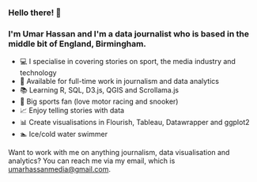 ### Hello there! 👋

### I'm Umar Hassan and I'm a data journalist who is based in the middle bit of England, Birmingham. 

- 💻 I specialise in covering stories on sport, the media industry and technology
- 👀 Available for full-time work in journalism and data analytics
- 📚 Learning R, SQL, D3.js, QGIS and Scrollama.js
- 🏁 Big sports fan (love motor racing and snooker)
- 📈 Enjoy telling stories with data
- 📊 Create visualisations in Flourish, Tableau, Datawrapper and ggplot2
- 🏊 Ice/cold water swimmer

Want to work with me on anything journalism, data visualisation and analytics? You can reach me via my email, which is umarhassanmedia@gmail.com.


